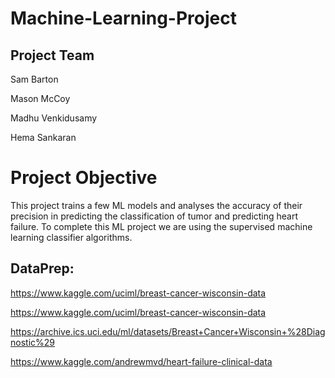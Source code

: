 # Machine-Learning-Project

## Project Team

  Sam Barton
  
  Mason McCoy
  
  Madhu Venkidusamy
  
  Hema Sankaran
  
 # Project Objective
 
 This project trains a few ML models and analyses the accuracy of their precision in predicting the classification of tumor and predicting heart failure. To complete this ML project we are using the supervised machine learning classifier algorithms.
  
  ## DataPrep:
  
  https://www.kaggle.com/uciml/breast-cancer-wisconsin-data
  
  https://www.kaggle.com/uciml/breast-cancer-wisconsin-data
  
  https://archive.ics.uci.edu/ml/datasets/Breast+Cancer+Wisconsin+%28Diagnostic%29
  
  https://www.kaggle.com/andrewmvd/heart-failure-clinical-data
  


 
  
  
  
